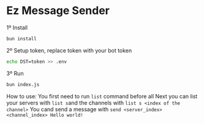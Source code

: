 # Ez Message Sender

1º Install 
```bash
bun install 
```
2º Setup token, replace token with your bot token
```bash
echo DST=token >> .env 
```
3º Run
```bash
bun index.js
```

How to use:
You first need to run `list` command before all
Next you can list your servers with `list s`and the channels with `list s <index of the channel>`
You cand send a message with `send <server_index> <channel_index> Hello world!`
